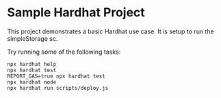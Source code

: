 # Sample Hardhat Project

This project demonstrates a basic Hardhat use case. It is setup to run the simpleStorage sc.

Try running some of the following tasks:

```shell
npx hardhat help
npx hardhat test
REPORT_GAS=true npx hardhat test
npx hardhat node
npx hardhat run scripts/deploy.js
```
